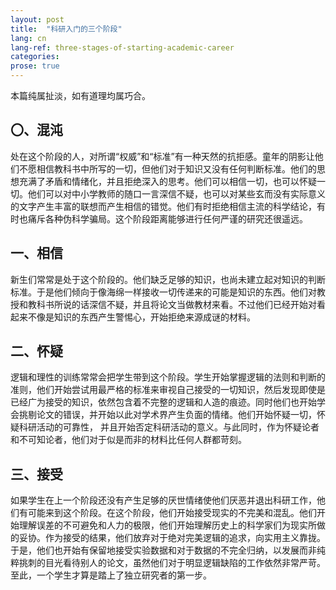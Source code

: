 ```yaml
---
layout: post
title:  "科研入门的三个阶段"
lang: cn
lang-ref: three-stages-of-starting-academic-career
categories: 
prose: true
---
```


本篇纯属扯淡，如有道理均属巧合。

## 〇、混沌

处在这个阶段的人，对所谓“权威”和“标准”有一种天然的抗拒感。童年的阴影让他们不愿相信教科书中所写的一切，但他们对于知识又没有任何判断标准。他们的思想充满了矛盾和情绪化，并且拒绝深入的思考。他们可以相信一切，也可以怀疑一切。他们可以对中小学教师的随口一言深信不疑，也可以对某些玄而没有实际意义的文字产生丰富的联想而产生相信的错觉。他们有时拒绝相信主流的科学结论，有时也痛斥各种伪科学骗局。这个阶段距离能够进行任何严谨的研究还很遥远。

## 一、相信

新生们常常是处于这个阶段的。他们缺乏足够的知识，也尚未建立起对知识的判断标准。于是他们倾向于像海绵一样接收一切传递来的可能是知识的东西。他们对教授和教科书所说的话深信不疑，并且将论文当做教材来看。不过他们已经开始对看起来不像是知识的东西产生警惕心，开始拒绝来源成谜的材料。

## 二、怀疑

逻辑和理性的训练常常会把学生带到这个阶段。学生开始掌握逻辑的法则和判断的准则，他们开始尝试用最严格的标准来审视自己接受的一切知识，然后发现即使是已经广为接受的知识，依然包含着不完整的逻辑和人造的痕迹。同时他们也开始学会挑剔论文的错误，并开始以此对学术界产生负面的情绪。他们开始怀疑一切，怀疑科研活动的可靠性， 并且开始否定科研活动的意义。与此同时，作为怀疑论者和不可知论者，他们对于似是而非的材料比任何人群都苛刻。

## 三、接受

如果学生在上一个阶段还没有产生足够的厌世情绪使他们厌恶并退出科研工作，他们有可能来到这个阶段。在这个阶段，他们开始接受现实的不完美和混乱。他们开始理解误差的不可避免和人力的极限，他们开始理解历史上的科学家们为现实所做的妥协。作为接受的结果，他们放弃对于绝对完美逻辑的追求，向实用主义靠拢。于是，他们也开始有保留地接受实验数据和对于数据的不完全归纳，以发展而非纯粹挑刺的目光看待别人的论文，虽然他们对于明显逻辑缺陷的工作依然非常严苛。至此，一个学生才算是踏上了独立研究者的第一步。